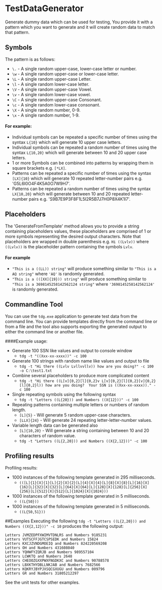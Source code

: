 TestDataGenerator
=================

Generate dummy data which can be used for testing, You provide it with a pattern which you want to generate and it will create 
random data to match that pattern.

## Symbols
The pattern is as follows:
- `\.` - A single random upper-case, lower-case letter or number.
- `\w` - A single random upper-case or lower-case letter.
- `\L` - A single random upper-case Letter.
- `\l` - A single random lower-case letter.
- `\V` - A single random upper-case Vowel.
- `\v` - A single random lower-case vowel.
- `\C` - A single random upper-case Consonant.
- `\c` - A single random lower-case consonant.
- `\X` - A single random number, 0-9.
- `\x` - A single random number, 1-9.

#### For example:
- Individual symbols can be repeated a specific number of times using the syntax `L{10}` which will generate 10 upper case letters.
- Individual symbols can be repeated a random number of times using the syntax `L{10,20}` which will generate between 10 and 20 upper case letters.
- 1 or more Symbols can be combined into patterns by wrapping them in square brackets e.g. `[*LX]`.
- Patterns can be repeated a specific number of times using the syntax `[LX]{10}` which will generate 10 repeated letter-number pairs e.g. 'G5L6I0O4F4K5A0O7W9H7'.
- Patterns can be repeated a random number of times using the syntax `LX{10,20}` which will generate between 10 and 20 repeated letter-number 
pairs e.g. 'S9B7E9P3F8F1L5I2R5B7J7H0P8X4K1I7'.

## Placeholders
The 'GenerateFromTemplate' method allows you to provide a string containing placeholders values, these placeholders are 
comprised of 1 or more symbols representing the desired output characters.  Note that placeholders are wrapped in double 
parenthesis e.g. `Hi ((Lvlv))` where `((Lvlv))` is the placeholder pattern containing the symbols `Lvlv`.

#### For example
- `"This is a ((LL)) string"` will produce something similar to `"This is a AQ string"` where `'AQ'` is randomly generated.
- `"This is a (([XX]{19})) string"` will produce something similar to `"This is a 3698145258142562124 string"` where `'3698145258142562124'` is randomly generated.

## Commandline Tool
You can use the `tdg.exe` application to generate test data from the command line.  You can provide templates directly from the command line or from a file and 
the tool also supports exporting the generated output to either the command line or another file.

####Example usage:
- Generate 100 SSN like values and output to console window
  - `tdg -t "((Xxx-xx-xxxx))" -c 100`
- Generate 100 strings with random name like values and output to file 
  - `tdg -t "Hi there ((Lvlv Lvllvvllv)) how are you doing?" -c 100 -o C:\test1.txt`
- Combine several placeholders to produce more complicated content
  - `tdg -t "Hi there ((L[v]{0,2}[l]{0,2}v L[v]{0,2}[l]{0,2}[v]{0,2}[l]{0,2}l)) how are you doing?  Your SSN is ((Xxx-xx-xxxx))." -c 100` 
- Single repeating symbols using the following syntax
  - `tdg -t "Letters ((L{20})) and Numbers ((X{12}))" -c 100`
- Repeating patterns containing multiple letters or numbers of random length.
  - `[L]{5}` - Will generate 5 random upper-case characters.
  - `[LLX]{24}`  - Will generate 24 repeating letter-letter-number values.
- Variable length data can be generated also
  - `[L]{10,20}` - Will generate a string containing between 10 and 20 characters of random value.
  - `tdg -t "Letters ((L{2,20})) and Numbers ((X{2,12}))" -c 100`

## Profiling results
Profiling results:
- 1000 instances of the following template generated in 295 milliseconds.
  - `(([L]{1}[X]{1}[L]{2}[X]{2}[L]{4}[X]{4}[L]{8}[X]{8}[L]{16}[X]{16}[L]{32}[X]{32}[L]{64}[X]{64}[L]{128}[X]{128}[L]{256}[X]{256}[L]{512}[X]{512}[L]{1024}[X]{1024}))`
- 1000 instances of the following template generated in 5 milliseconds.
  - `((L{50}))`
- 1000 instances of the following template generated in 5 milliseconds.
  - `((L{50,51}))`


##Examples
Executing the following `tdg -t "Letters ((L{2,20})) and Numbers ((X{2,12}))" -c 10` produces the following output:
```
Letters JVMZEDPFXWIMVTDNLRS and Numbers 9185231
Letters VUTSCFFJGTCSPSEDK and Numbers 15824
Letters KXCJZVNDGMOEIQ and Numbers 824220569208
Letters OH and Numbers 431608040
Letters YQHWFYZQRJB and Numbers 989557104
Letters LCWKTQ and Numbers 2648
Letters CHEOOZGXXPWXFNGDKXC and Numbers 90788578
Letters LBXKTHYDBLLNKJAB and Numbers 7682566
Letters KQKRYJBYPJXSQCGXUGU and Numbers 009796
Letters GR and Numbers 31805212297
```

See the unit tests for other examples.